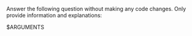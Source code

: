 Answer the following question without making any code changes. Only provide information and explanations:

$ARGUMENTS